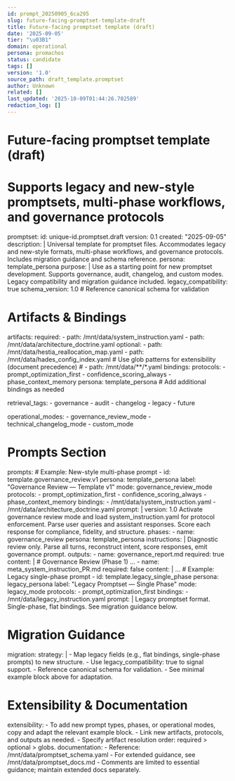 ```yaml
---
id: prompt_20250905_6ca295
slug: future-facing-promptset-template-draft
title: Future-facing promptset template (draft)
date: '2025-09-05'
tier: "\u03B1"
domain: operational
persona: promachos
status: candidate
tags: []
version: '1.0'
source_path: draft_template.promptset
author: Unknown
related: []
last_updated: '2025-10-09T01:44:26.702589'
redaction_log: []
---
```


# Future-facing promptset template (draft)
# Supports legacy and new-style promptsets, multi-phase workflows, and governance protocols

promptset:
  id: unique-id.promptset.draft
  version: 0.1
  created: "2025-09-05"
  description: |
    Universal template for promptset files. Accommodates legacy and new-style formats, multi-phase workflows, and governance protocols. Includes migration guidance and schema reference.
  persona: template_persona
  purpose: |
    Use as a starting point for new promptset development. Supports governance, audit, changelog, and custom modes. Legacy compatibility and migration guidance included.
  legacy_compatibility: true
  schema_version: 1.0 # Reference canonical schema for validation

  # Artifacts & Bindings
  artifacts:
    required:
      - path: /mnt/data/system_instruction.yaml
      - path: /mnt/data/architecture_doctrine.yaml
    optional:
      - path: /mnt/data/hestia_reallocation_map.yaml
      - path: /mnt/data/hades_config_index.yaml
    # Use glob patterns for extensibility (document precedence)
    # - path: /mnt/data/**/*.yaml
  bindings:
    protocols:
      - prompt_optimization_first
      - confidence_scoring_always
      - phase_context_memory
    persona: template_persona
    # Add additional bindings as needed

  retrieval_tags:
    - governance
    - audit
    - changelog
    - legacy
    - future

  operational_modes:
    - governance_review_mode
    - technical_changelog_mode
    - custom_mode

  # Prompts Section
  prompts:
    # Example: New-style multi-phase prompt
    - id: template.governance_review.v1
      persona: template_persona
      label: "Governance Review — Template v1"
      mode: governance_review_mode
      protocols:
        - prompt_optimization_first
        - confidence_scoring_always
        - phase_context_memory
      bindings:
        - /mnt/data/system_instruction.yaml
        - /mnt/data/architecture_doctrine.yaml
      prompt: |
        version: 1.0
        Activate governance review mode and load system_instruction.yaml for protocol enforcement.
        Parse user queries and assistant responses. Score each response for compliance, fidelity, and structure.
      phases:
        - name: governance_review
          persona: template_persona
          instructions: |
            Diagnostic review only. Parse all turns, reconstruct intent, score responses, emit governance prompt.
          outputs:
            - name: governance_report.md
              required: true
              content: |
                # Governance Review (Phase 1)
                ...
            - name: meta_system_instruction_PR.md
              required: false
              content: |
                ...
    # Example: Legacy single-phase prompt
    - id: template.legacy_single_phase
      persona: legacy_persona
      label: "Legacy Promptset — Single Phase"
      mode: legacy_mode
      protocols:
        - prompt_optimization_first
      bindings:
        - /mnt/data/legacy_instruction.yaml
      prompt: |
        Legacy promptset format. Single-phase, flat bindings. See migration guidance below.

  # Migration Guidance
  migration:
    strategy: |
      - Map legacy fields (e.g., flat bindings, single-phase prompts) to new structure.
      - Use legacy_compatibility: true to signal support.
      - Reference canonical schema for validation.
      - See minimal example block above for adaptation.

  # Extensibility & Documentation
  extensibility:
    - To add new prompt types, phases, or operational modes, copy and adapt the relevant example block.
    - Link new artifacts, protocols, and outputs as needed.
    - Specify artifact resolution order: required > optional > globs.
  documentation:
    - Reference: /mnt/data/promptset_schema.yaml
    - For extended guidance, see /mnt/data/promptset_docs.md
    - Comments are limited to essential guidance; maintain extended docs separately.

